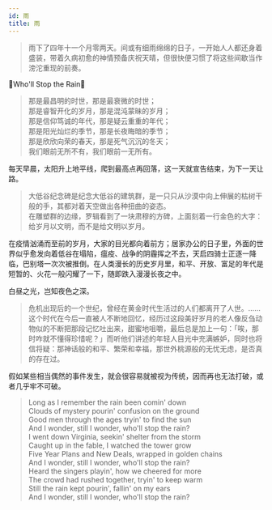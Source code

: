 ```yaml
---
id: 雨
title: 雨
---
```


> 雨下了四年十一个月零两天。间或有细雨绵绵的日子，一开始人人都还身着盛装，带着久病初愈的神情预备庆祝天晴，但很快便习惯了将这些间歇当作滂沱重现的前奏。

🎵Who'll Stop the Rain🎵

> 那是最昌明的时世，那是最衰微的时世；  
> 那是睿智开化的岁月，那是混沌蒙昧的岁月；  
> 那是信仰笃诚的年代，那是疑云重重的年代；  
> 那是阳光灿烂的季节，那是长夜晦暗的季节；  
> 那是欣欣向荣的春天，那是死气沉沉的冬天；  
> 我们眼前无所不有，我们眼前一无所有。

每天早晨，太阳升上地平线，爬到最高点再回落，这一天就宣告结束，为下一天让路。

> 大低谷纪念碑是纪念大低谷的建筑群，是一只只从沙漠中向上伸展的枯树干般的手，其都对着天空做出各种扭曲的姿态。  
> 在雕塑群的边缘，罗辑看到了一块肃穆的方碑，上面刻着一行金色的大字：  
> 给岁月以文明，而不是给文明以岁月。

在疫情汹涌而至前的岁月，大家的目光都向着前方；居家办公的日子里，外面的世界似乎愈发向着低谷在塌陷，瘟疫、战争的阴霾挥之不去，天启四骑士正逐一降临，巴别塔一次次被推倒。在人类漫长的历史岁月里，和平、开放、富足的年代是短暂的、火花一般闪耀了一下，随即跌入漫漫长夜之中。

白昼之光，岂知夜色之深。

> 危机出现后的一个世纪，曾经在黄金时代生活过的人们都离开了人世。……这个时代在今后一直被人不断地回忆，经历过这段美好岁月的老人像反刍动物似的不断把那段记忆吐出来，甜蜜地咀嚼，最后总是加上一句：「唉，那时咋就不懂得珍惜呢？」而听他们讲述的年轻人目光中充满嫉妒，同时也将信将疑：那神话般的和平、繁荣和幸福，那世外桃源般的无忧无虑，是否真的存在过。

假如某些相当偶然的事件发生，就会很容易就被视为传统，因而再也无法打破，或者几乎牢不可破。

> Long as I remember the rain been comin' down  
> Clouds of mystery pourin' confusion on the ground  
> Good men through the ages tryin' to find the sun  
> And I wonder, still I wonder, who'll stop the rain?  
> I went down Virginia, seekin' shelter from the storm  
> Caught up in the fable, I watched the tower grow  
> Five Year Plans and New Deals, wrapped in golden chains  
> And I wonder, still I wonder, who'll stop the rain?  
> Heard the singers playin', how we cheered for more  
> The crowd had rushed together, tryin' to keep warm  
> Still the rain kept pourin', fallin' on my ears  
> And I wonder, still I wonder, who'll stop the rain?
